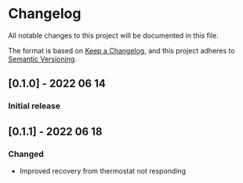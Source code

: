 # Changelog
All notable changes to this project will be documented in this file.

The format is based on [Keep a Changelog](https://keepachangelog.com/en/1.0.0/),
and this project adheres to [Semantic Versioning](https://semver.org/spec/v2.0.0.html).

## [0.1.0] - 2022 06 14  
### Initial release  
## [0.1.1] - 2022 06 18  
### Changed  
- Improved recovery from thermostat not responding
